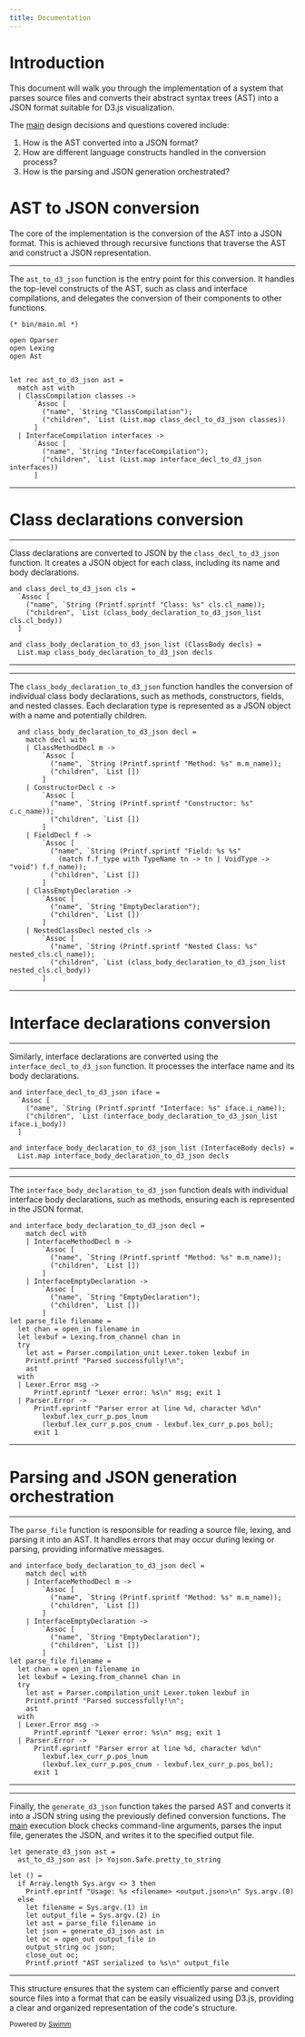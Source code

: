 ```yaml
---
title: Documentation
---
```

# Introduction

This document will walk you through the implementation of a system that parses source files and converts their abstract syntax trees (AST) into a JSON format suitable for D3.js visualization.

The <SwmPath>[main](/main)</SwmPath> design decisions and questions covered include:

1. How is the AST converted into a JSON format?
2. How are different language constructs handled in the conversion process?
3. How is the parsing and JSON generation orchestrated?

# AST to JSON conversion

The core of the implementation is the conversion of the AST into a JSON format. This is achieved through recursive functions that traverse the AST and construct a JSON representation.

<SwmSnippet path="/bin/main.ml" line="1">

---

The <SwmToken path="/bin/main.ml" pos="8:4:4" line-data="let rec ast_to_d3_json ast =">`ast_to_d3_json`</SwmToken> function is the entry point for this conversion. It handles the top-level constructs of the AST, such as class and interface compilations, and delegates the conversion of their components to other functions.

```
(* bin/main.ml *)

open Oparser
open Lexing
open Ast


let rec ast_to_d3_json ast =
  match ast with
  | ClassCompilation classes ->
      `Assoc [
        ("name", `String "ClassCompilation");
        ("children", `List (List.map class_decl_to_d3_json classes))
      ]
  | InterfaceCompilation interfaces ->
      `Assoc [
        ("name", `String "InterfaceCompilation");
        ("children", `List (List.map interface_decl_to_d3_json interfaces))
      ]
```

---

</SwmSnippet>

# Class declarations conversion

<SwmSnippet path="/bin/main.ml" line="21">

---

Class declarations are converted to JSON by the <SwmToken path="/bin/main.ml" pos="21:2:2" line-data="and class_decl_to_d3_json cls =">`class_decl_to_d3_json`</SwmToken> function. It creates a JSON object for each class, including its name and body declarations.

```
and class_decl_to_d3_json cls =
  `Assoc [
    ("name", `String (Printf.sprintf "Class: %s" cls.cl_name));
    ("children", `List (class_body_declaration_to_d3_json_list cls.cl_body))
  ]

and class_body_declaration_to_d3_json_list (ClassBody decls) =
  List.map class_body_declaration_to_d3_json decls
```

---

</SwmSnippet>

<SwmSnippet path="/bin/main.ml" line="30">

---

The <SwmToken path="/bin/main.ml" pos="30:3:3" line-data="  and class_body_declaration_to_d3_json decl =">`class_body_declaration_to_d3_json`</SwmToken> function handles the conversion of individual class body declarations, such as methods, constructors, fields, and nested classes. Each declaration type is represented as a JSON object with a name and potentially children.

```
  and class_body_declaration_to_d3_json decl =
    match decl with
    | ClassMethodDecl m ->
        `Assoc [
          ("name", `String (Printf.sprintf "Method: %s" m.m_name));
          ("children", `List [])
        ]
    | ConstructorDecl c ->
        `Assoc [
          ("name", `String (Printf.sprintf "Constructor: %s" c.c_name));
          ("children", `List [])
        ]
    | FieldDecl f ->
        `Assoc [
          ("name", `String (Printf.sprintf "Field: %s %s" 
            (match f.f_type with TypeName tn -> tn | VoidType -> "void") f.f_name));
          ("children", `List [])
        ]
    | ClassEmptyDeclaration ->
        `Assoc [
          ("name", `String "EmptyDeclaration");
          ("children", `List [])
        ]
    | NestedClassDecl nested_cls -> 
        `Assoc [
          ("name", `String (Printf.sprintf "Nested Class: %s" nested_cls.cl_name));
          ("children", `List (class_body_declaration_to_d3_json_list nested_cls.cl_body))
        ]
```

---

</SwmSnippet>

# Interface declarations conversion

<SwmSnippet path="/bin/main.ml" line="59">

---

Similarly, interface declarations are converted using the <SwmToken path="/bin/main.ml" pos="59:2:2" line-data="and interface_decl_to_d3_json iface =">`interface_decl_to_d3_json`</SwmToken> function. It processes the interface name and its body declarations.

```
and interface_decl_to_d3_json iface =
  `Assoc [
    ("name", `String (Printf.sprintf "Interface: %s" iface.i_name));
    ("children", `List (interface_body_declaration_to_d3_json_list iface.i_body))
  ]

and interface_body_declaration_to_d3_json_list (InterfaceBody decls) =
  List.map interface_body_declaration_to_d3_json decls
```

---

</SwmSnippet>

<SwmSnippet path="/bin/main.ml" line="68">

---

The <SwmToken path="/bin/main.ml" pos="68:2:2" line-data="and interface_body_declaration_to_d3_json decl =">`interface_body_declaration_to_d3_json`</SwmToken> function deals with individual interface body declarations, such as methods, ensuring each is represented in the JSON format.

```
and interface_body_declaration_to_d3_json decl =
    match decl with
    | InterfaceMethodDecl m ->
        `Assoc [
          ("name", `String (Printf.sprintf "Method: %s" m.m_name));
          ("children", `List [])
        ]
    | InterfaceEmptyDeclaration ->
        `Assoc [
          ("name", `String "EmptyDeclaration");
          ("children", `List [])
        ]
let parse_file filename =
  let chan = open_in filename in
  let lexbuf = Lexing.from_channel chan in
  try
    let ast = Parser.compilation_unit Lexer.token lexbuf in
    Printf.printf "Parsed successfully!\n";
    ast
  with
  | Lexer.Error msg ->
      Printf.eprintf "Lexer error: %s\n" msg; exit 1
  | Parser.Error ->
      Printf.eprintf "Parser error at line %d, character %d\n"
        lexbuf.lex_curr_p.pos_lnum
        (lexbuf.lex_curr_p.pos_cnum - lexbuf.lex_curr_p.pos_bol); 
      exit 1
```

---

</SwmSnippet>

# Parsing and JSON generation orchestration

<SwmSnippet path="/bin/main.ml" line="68">

---

The <SwmToken path="/bin/main.ml" pos="80:2:2" line-data="let parse_file filename =">`parse_file`</SwmToken> function is responsible for reading a source file, lexing, and parsing it into an AST. It handles errors that may occur during lexing or parsing, providing informative messages.

```
and interface_body_declaration_to_d3_json decl =
    match decl with
    | InterfaceMethodDecl m ->
        `Assoc [
          ("name", `String (Printf.sprintf "Method: %s" m.m_name));
          ("children", `List [])
        ]
    | InterfaceEmptyDeclaration ->
        `Assoc [
          ("name", `String "EmptyDeclaration");
          ("children", `List [])
        ]
let parse_file filename =
  let chan = open_in filename in
  let lexbuf = Lexing.from_channel chan in
  try
    let ast = Parser.compilation_unit Lexer.token lexbuf in
    Printf.printf "Parsed successfully!\n";
    ast
  with
  | Lexer.Error msg ->
      Printf.eprintf "Lexer error: %s\n" msg; exit 1
  | Parser.Error ->
      Printf.eprintf "Parser error at line %d, character %d\n"
        lexbuf.lex_curr_p.pos_lnum
        (lexbuf.lex_curr_p.pos_cnum - lexbuf.lex_curr_p.pos_bol); 
      exit 1
```

---

</SwmSnippet>

<SwmSnippet path="/bin/main.ml" line="96">

---

Finally, the <SwmToken path="/_build/default/bin/main.ml" pos="96:2:2" line-data="let generate_d3_json ast =">`generate_d3_json`</SwmToken> function takes the parsed AST and converts it into a JSON string using the previously defined conversion functions. The <SwmPath>[main](/main)</SwmPath> execution block checks command-line arguments, parses the input file, generates the JSON, and writes it to the specified output file.

```
let generate_d3_json ast =
  ast_to_d3_json ast |> Yojson.Safe.pretty_to_string

let () =
  if Array.length Sys.argv <> 3 then
    Printf.eprintf "Usage: %s <filename> <output.json>\n" Sys.argv.(0)
  else
    let filename = Sys.argv.(1) in
    let output_file = Sys.argv.(2) in
    let ast = parse_file filename in
    let json = generate_d3_json ast in
    let oc = open_out output_file in
    output_string oc json;
    close_out oc;
    Printf.printf "AST serialized to %s\n" output_file
```

---

</SwmSnippet>

This structure ensures that the system can efficiently parse and convert source files into a format that can be easily visualized using D3.js, providing a clear and organized representation of the code's structure.

<SwmMeta version="3.0.0" repo-id="Z2l0aHViJTNBJTNBb3BhcnNlciUzQSUzQXdlZWJhdHQ=" repo-name="oparser"><sup>Powered by [Swimm](https://app.swimm.io/)</sup></SwmMeta>
